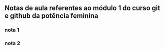 ## Notas de aula referentes ao módulo 1 do curso git e github da potência feminina


### nota 1

### nota 2